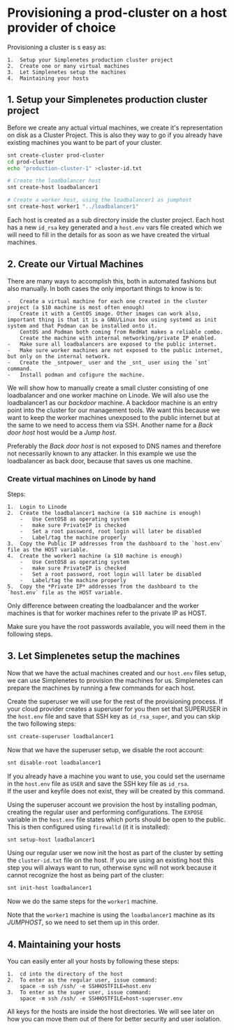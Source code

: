 # Provisioning a prod-cluster on a host provider of choice

Provisioning a cluster is s easy as:  

    1.  Setup your Simplenetes production cluster project
    2.  Create one or many virtual machines
    3.  Let Simplenetes setup the machines
    4.  Maintaining your hosts

## 1.  Setup your Simplenetes production cluster project
Before we create any actual virtual machines, we create it's representation on disk as a Cluster Project. This is also they way to go if you already have existing machines you want to be part of your cluster.

```sh
snt create-cluster prod-cluster
cd prod-cluster
echo "production-cluster-1" >cluster-id.txt

# Create the loadbalancer host
snt create-host loadbalancer1

# Create a worker host, using the loadbalancer1 as jumphost
snt create-host worker1 "../loadbalancer1"
```

Each host is created as a sub directory inside the cluster project. Each host has a new `id_rsa` key generated and a `host.env` vars file created which we will need to fill in the details for as soon as we have created the virtual machines.

## 2. Create our Virtual Machines
There are many ways to accomplish this, both in automated fashions but also manually. In both cases the only important things to know is to:  

    -   Create a virtual machine for each one created in the cluster project (a $10 machine is most often enough)
        Create it with a CentOS image. Other images can work also, important thing is that it is a GNU/Linux box using systemd as init system and that Podman can be installed onto it.
        CentOS and Podman both coming from RedHat makes a reliable combo.
        Create the machine with internal networking/private IP enabled.
    -   Make sure all loadbalancers are exposed to the public internet.
    -   Make sure worker machines are not exposed to the public internet, but only on the internal network.
    -   Create the _sntpower_ user and the _snt_ user using the `snt` command.
    -   Install podman and cofigure the machine.

We will show how to manually create a small cluster consisting of one loadbalancer and one worker machine on Linode.
We will also use the loadbalancer1 as our _backdoor_ machine. A backdoor machine is an entry point into the cluster for our management tools. We want this because we want to keep the worker machines unexposed to the public internet but at the same to we need to access them via SSH. Another name for a _Back door host_ host would be a _Jump host_.

Preferably the _Back door host_ is not exposed to DNS names and therefore not necessarily known to any attacker. In this example we use the loadbalancer as back door, because that saves us one machine.

### Create virtual machines on Linode by hand

Steps:  

    1.  Login to Linode
    2.  Create the loadbalancer1 machine (a $10 machine is enough)
        -   Use CentOS8 as operating system
        -   make sure PrivateIP is checked
        -   Set a root password, root login will later be disabled
        -   Label/tag the machine properly
    3.  Copy the Public IP addresses from the dashboard to the `host.env` file as the HOST variable.
    4.  Create the worker1 machine (a $10 machine is enough)
        -   Use CentOS8 as operating system
        -   make sure PrivateIP is checked
        -   Set a root password, root login will later be disabled
        -   Label/tag the machine properly
    5.  Copy the *Private IP* addresses from the dashboard to the `host.env` file as the HOST variable.

Only difference between creating the loadbalancer and the worker machines is that for worker machines refer to the private IP as HOST.

Make sure you have the root passwords available, you will need them in the following steps.

## 3. Let Simplenetes setup the machines
Now that we have the actual machines created and our `host.env` files setup, we can use Simplenetes to provision the machines for us.
Simplenetes can prepare the machines by running a few commands for each host.

Create the superuser we will use for the rest of the provisioning process. If your cloud provider creates a superuser for you then set that SUPERUSER in the `host.env` file and save that SSH key as `id_rsa_super`, and you can skip the two following steps:  
```sh
snt create-superuser loadbalancer1
```

Now that we have the superuser setup, we disable the root account:  
```sh
snt disable-root loadbalancer1
```

If you already have a machine you want to use, you could set the username in the `host.env` file as `USER` and save the SSH key file as `id_rsa`.  
If the user and keyfile does not exist, they will be created by this command.

Using the superuser account we provision the host by installing podman, creating the regular user and performing configurations. The `EXPOSE` variable in the `host.env` file states which ports should be open to the public. This is then configured using `firewalld` (it it is installed):  
```sh
snt setup-host loadbalancer1
```

Using our regular user we now init the host as part of the cluster by setting the `cluster-id.txt` file on the host. If you are using an existing host this step you will always want to run, otherwise sync will not work because it cannot recognize the host as being part of the cluster:  
```sh
snt init-host loadbalancer1
```

Now we do the same steps for the `worker1` machine.

Note that the `worker1` machine is using the `loadbalancer1` machine as its _JUMPHOST_, so we need to set them up in this order.

## 4.  Maintaining your hosts
You can easily enter all your hosts by following these steps:  

    1.  cd into the directory of the host
    2.  To enter as the regular user, issue command:
        space -m ssh /ssh/ -e SSHHOSTFILE=host.env
    3.  To enter as the super user, issue command:
        space -m ssh /ssh/ -e SSHHOSTFILE=host-superuser.env

All keys for the hosts are inside the host directories. We will see later on how you can move them out of there for better security and user isolation.
